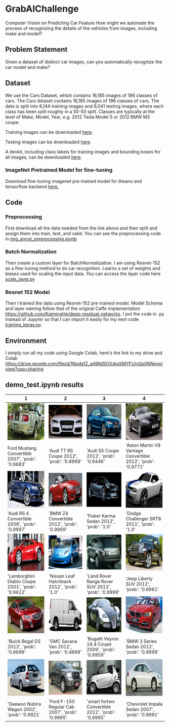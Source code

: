 # GrabAIChallenge

Computer Vision on Predicting Car Feature
How might we automate the process of recognizing the details of the vehicles from images, including make and model?

## Problem Statement
Given a dataset of distinct car images, can you automatically recognize the car model and make?

## Dataset
We use the Cars Dataset, which contains 16,185 images of 196 classes of cars. The Cars dataset contains 16,185 images of 196 classes of cars. The data is split into 8,144 training images and 8,041 testing images, where each class has been split roughly in a 50-50 split. Classes are typically at the level of Make, Model, Year, e.g. 2012 Tesla Model S or 2012 BMW M3 coupe.

Training images can be downloaded <a href=http://imagenet.stanford.edu/internal/car196/cars_train.tgz>here</a>. 

Testing images can be downloaded <a href=http://imagenet.stanford.edu/internal/car196/cars_test.tgz>here</a>. 

A devkit, including class labels for training images and bounding boxes for all images, can be downloaded <a href=https://ai.stanford.edu/~jkrause/cars/car_devkit.tgz>here</a>.

### ImageNet Pretrained Model for fine-tuning
Download fine-tuning imagenet pre-trained model for theano and tensorflow backend <a href = https://gist.github.com/flyyufelix/7e2eafb149f72f4d38dd661882c554a6>here.</a>

## Code

### Preprocessing

First download all the data needed from the link above and then split and assign them into train, test, and valid. You can see the preprocessing code in <a href = https://github.com/AnggaPradiktas/GrabAIChallenge/blob/master/img_annot_preprocessing.ipynb>img_annot_preprocessing.ipynb</a>

### Batch Normalization
Then create a custom layer for BatchNormalization. I am using Resnet-152 as a fine-tuning method to do car recognition. Learns a set of weights and biases used for scaling the input data. You can access the layer code here <a href = https://github.com/AnggaPradiktas/GrabAIChallenge/blob/master/scale_layer.py>scale_layer.py</a>

### Resnet 152 Model
Then I trained the data using Resnet-152 pre-trained model. Model Schema and layer naming follow that of the original Caffe implementation https://github.com/KaimingHe/deep-residual-networks. I put the code in .py instead of Jupyter so that I can import it easily for my next code <a href=https://github.com/AnggaPradiktas/GrabAIChallenge/blob/master/training_keras.py>training_keras.py</a>.


## Environment
I simply run all my code using Google Colab, here's the link to my drive and Colab https://drive.google.com/file/d/1NodsfZ_wNRdSE0UkpSMYFUiyQs0NNpye/view?usp=sharing


## demo_test.ipynb results

1 | 2 | 3 | 4 |
|---|---|---|---|
|![image](https://github.com/AnggaPradiktas/GrabAIChallenge/blob/master/results_img/0.jpg)  | ![image](https://github.com/AnggaPradiktas/GrabAIChallenge/blob/master/results_img/1.jpg) | ![image](https://github.com/AnggaPradiktas/GrabAIChallenge/blob/master/results_img/2.jpg)|![image](https://github.com/AnggaPradiktas/GrabAIChallenge/blob/master/results_img/3.jpg) |
|Ford Mustang Convertible 2007', 'prob': '0.9883'|'Audi TT RS Coupe 2012', 'prob': '0.8998'|'Audi S5 Coupe 2012', 'prob': '0.9446'|'Aston Martin V8 Vantage Convertible 2012', 'prob': '0.9771'|
|![image](https://github.com/AnggaPradiktas/GrabAIChallenge/blob/master/results_img/4.jpg)  | ![image](https://github.com/AnggaPradiktas/GrabAIChallenge/blob/master/results_img/5.jpg) | ![image](https://github.com/AnggaPradiktas/GrabAIChallenge/blob/master/results_img/6.jpg)|![image](https://github.com/AnggaPradiktas/GrabAIChallenge/blob/master/results_img/7.jpg) |
|'Audi RS 4 Convertible 2008', 'prob': '0.9997'|'BMW Z4 Convertible 2012', 'prob': '0.9999'|'Fisker Karma Sedan 2012', 'prob': '1.0'|'Dodge Challenger SRT8 2011', 'prob': '1.0'|
|![image](https://github.com/AnggaPradiktas/GrabAIChallenge/blob/master/results_img/8.jpg)  | ![image](https://github.com/AnggaPradiktas/GrabAIChallenge/blob/master/results_img/9.jpg) | ![image](https://github.com/AnggaPradiktas/GrabAIChallenge/blob/master/results_img/10.jpg)|![image](https://github.com/AnggaPradiktas/GrabAIChallenge/blob/master/results_img/11.jpg) |
|'Lamborghini Diablo Coupe 2001', 'prob': '0.9612'|'Nissan Leaf Hatchback 2012', 'prob': '1.0'|'Land Rover Range Rover SUV 2012', 'prob': '0.9999'|'Jeep Liberty SUV 2012', 'prob': '0.9961'|
|![image](https://github.com/AnggaPradiktas/GrabAIChallenge/blob/master/results_img/12.jpg)  | ![image](https://github.com/AnggaPradiktas/GrabAIChallenge/blob/master/results_img/13.jpg) | ![image](https://github.com/AnggaPradiktas/GrabAIChallenge/blob/master/results_img/14.jpg)|![image](https://github.com/AnggaPradiktas/GrabAIChallenge/blob/master/results_img/15.jpg) |
|'Buick Regal GS 2012', 'prob': '0.9996'|'GMC Savana Van 2012', 'prob': '0.4698'|'Bugatti Veyron 16.4 Coupe 2009', 'prob': '0.9959'|'BMW 3 Series Sedan 2012', 'prob': '0.9999'|
|![image](https://github.com/AnggaPradiktas/GrabAIChallenge/blob/master/results_img/16.jpg)  | ![image](https://github.com/AnggaPradiktas/GrabAIChallenge/blob/master/results_img/17.jpg) | ![image](https://github.com/AnggaPradiktas/GrabAIChallenge/blob/master/results_img/18.jpg)|![image](https://github.com/AnggaPradiktas/GrabAIChallenge/blob/master/results_img/19.jpg) |
|'Daewoo Nubira Wagon 2002', 'prob': '0.9821'|'Ford F-150 Regular Cab 2007', 'prob': '0.9995'|'smart fortwo Convertible 2012', 'prob': '0.9995'|'Chevrolet Impala Sedan 2007', 'prob': '0.9991'|



